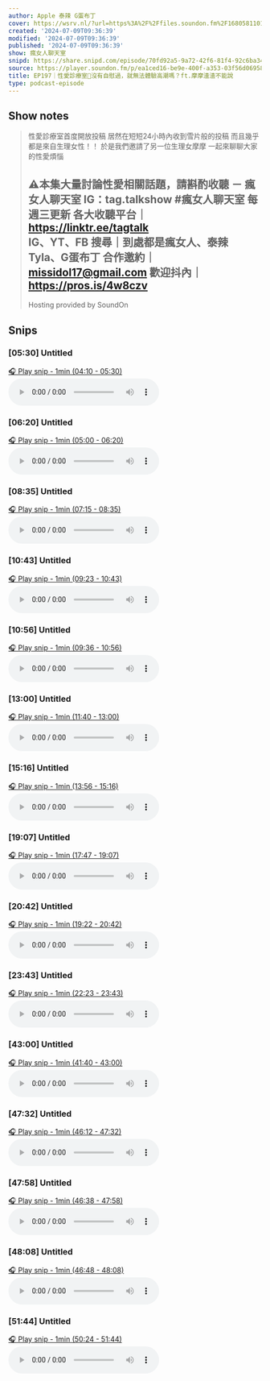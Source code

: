 ```yaml
---
author: Apple 泰辣 G蛋布丁
cover: https://wsrv.nl/?url=https%3A%2F%2Ffiles.soundon.fm%2F1680581101271-a81a0241-430d-4a4c-9bb7-bba7343f05ac.jpeg&w=200&h=200
created: '2024-07-09T09:36:39'
modified: '2024-07-09T09:36:39'
published: '2024-07-09T09:36:39'
show: 瘋女人聊天室
snipd: https://share.snipd.com/episode/70fd92a5-9a72-42f6-81f4-92c6ba34d423
source: https://player.soundon.fm/p/ea1ced16-be9e-400f-a353-03f56d06958b/episodes/aa63f7eb-33db-4930-a3db-e9ac315c0abc
title: EP197｜性愛診療室🔞沒有自慰過，就無法體驗高潮嗎？ft.摩摩渣渣不能說
type: podcast-episode
---
```



## Show notes
> 性愛診療室首度開放投稿 
> 居然在短短24小時內收到雪片般的投稿 
> 而且幾乎都是來自生理女性！！ 
> 於是我們邀請了另一位生理女摩摩 
> 一起來聊聊大家的性愛煩惱 
> 
> ⚠️本集大量討論性愛相關話題，請斟酌收聽 
> － 
> 瘋女人聊天室 IG：tag.talkshow 
> #瘋女人聊天室 每週三更新 
> 各大收聽平台｜ https://linktr.ee/tagtalk  
> IG、YT、FB 搜尋｜到處都是瘋女人、泰辣 Tyla、G蛋布丁 
> 合作邀約｜missidol17@gmail.com 
> 歡迎抖內｜ https://pros.is/4w8czv  
> -- 
> Hosting provided by  SoundOn

## Snips
### [05:30] Untitled
[🎧 Play snip - 1min️ (04:10 - 05:30)](https://share.snipd.com/snip/69ab9e67-f55d-47e3-b8f6-8bb22f787ee8)
<audio controls> <source src="https://track.fstry.me/p/tx2rshhk/rss.soundon.fm/rssf/ea1ced16-be9e-400f-a353-03f56d06958b/feedurl/aa63f7eb-33db-4930-a3db-e9ac315c0abc/rssFileVip.mp3?timestamp=1735488615725#t=04:10,05:30"> </audio>
### [06:20] Untitled
[🎧 Play snip - 1min️ (05:00 - 06:20)](https://share.snipd.com/snip/f2bea235-9ed4-4361-9afc-22ad54c57a5b)
<audio controls> <source src="https://track.fstry.me/p/tx2rshhk/rss.soundon.fm/rssf/ea1ced16-be9e-400f-a353-03f56d06958b/feedurl/aa63f7eb-33db-4930-a3db-e9ac315c0abc/rssFileVip.mp3?timestamp=1735488615725#t=05:00,06:20"> </audio>
### [08:35] Untitled
[🎧 Play snip - 1min️ (07:15 - 08:35)](https://share.snipd.com/snip/ef580d80-6215-4def-a083-e3e374a08395)
<audio controls> <source src="https://track.fstry.me/p/tx2rshhk/rss.soundon.fm/rssf/ea1ced16-be9e-400f-a353-03f56d06958b/feedurl/aa63f7eb-33db-4930-a3db-e9ac315c0abc/rssFileVip.mp3?timestamp=1735488615725#t=07:15,08:35"> </audio>
### [10:43] Untitled
[🎧 Play snip - 1min️ (09:23 - 10:43)](https://share.snipd.com/snip/dc20a155-4006-4231-a073-982925d1dfb5)
<audio controls> <source src="https://track.fstry.me/p/tx2rshhk/rss.soundon.fm/rssf/ea1ced16-be9e-400f-a353-03f56d06958b/feedurl/aa63f7eb-33db-4930-a3db-e9ac315c0abc/rssFileVip.mp3?timestamp=1735488615725#t=09:23,10:43"> </audio>
### [10:56] Untitled
[🎧 Play snip - 1min️ (09:36 - 10:56)](https://share.snipd.com/snip/b614e498-2938-4454-be50-2f778d44f778)
<audio controls> <source src="https://track.fstry.me/p/tx2rshhk/rss.soundon.fm/rssf/ea1ced16-be9e-400f-a353-03f56d06958b/feedurl/aa63f7eb-33db-4930-a3db-e9ac315c0abc/rssFileVip.mp3?timestamp=1735488615725#t=09:36,10:56"> </audio>
### [13:00] Untitled
[🎧 Play snip - 1min️ (11:40 - 13:00)](https://share.snipd.com/snip/98e97898-0722-417e-bbee-7942da37bce3)
<audio controls> <source src="https://track.fstry.me/p/tx2rshhk/rss.soundon.fm/rssf/ea1ced16-be9e-400f-a353-03f56d06958b/feedurl/aa63f7eb-33db-4930-a3db-e9ac315c0abc/rssFileVip.mp3?timestamp=1735488615725#t=11:40,13:00"> </audio>
### [15:16] Untitled
[🎧 Play snip - 1min️ (13:56 - 15:16)](https://share.snipd.com/snip/be6870ed-4760-4135-9405-edbf567f01cf)
<audio controls> <source src="https://track.fstry.me/p/tx2rshhk/rss.soundon.fm/rssf/ea1ced16-be9e-400f-a353-03f56d06958b/feedurl/aa63f7eb-33db-4930-a3db-e9ac315c0abc/rssFileVip.mp3?timestamp=1735488615725#t=13:56,15:16"> </audio>
### [19:07] Untitled
[🎧 Play snip - 1min️ (17:47 - 19:07)](https://share.snipd.com/snip/dd19773e-a6cb-44b7-b594-0f2dd1ce3b4b)
<audio controls> <source src="https://track.fstry.me/p/tx2rshhk/rss.soundon.fm/rssf/ea1ced16-be9e-400f-a353-03f56d06958b/feedurl/aa63f7eb-33db-4930-a3db-e9ac315c0abc/rssFileVip.mp3?timestamp=1735488615725#t=17:47,19:07"> </audio>
### [20:42] Untitled
[🎧 Play snip - 1min️ (19:22 - 20:42)](https://share.snipd.com/snip/ce4128d9-a4cf-400f-a4c1-9062c644481e)
<audio controls> <source src="https://track.fstry.me/p/tx2rshhk/rss.soundon.fm/rssf/ea1ced16-be9e-400f-a353-03f56d06958b/feedurl/aa63f7eb-33db-4930-a3db-e9ac315c0abc/rssFileVip.mp3?timestamp=1735488615725#t=19:22,20:42"> </audio>
### [23:43] Untitled
[🎧 Play snip - 1min️ (22:23 - 23:43)](https://share.snipd.com/snip/eb364017-f37d-460f-acc0-76a587c7874d)
<audio controls> <source src="https://track.fstry.me/p/tx2rshhk/rss.soundon.fm/rssf/ea1ced16-be9e-400f-a353-03f56d06958b/feedurl/aa63f7eb-33db-4930-a3db-e9ac315c0abc/rssFileVip.mp3?timestamp=1735488615725#t=22:23,23:43"> </audio>
### [43:00] Untitled
[🎧 Play snip - 1min️ (41:40 - 43:00)](https://share.snipd.com/snip/4b73b92b-fad0-4603-a46e-a6479ccd34d0)
<audio controls> <source src="https://track.fstry.me/p/tx2rshhk/rss.soundon.fm/rssf/ea1ced16-be9e-400f-a353-03f56d06958b/feedurl/aa63f7eb-33db-4930-a3db-e9ac315c0abc/rssFileVip.mp3?timestamp=1735488615725#t=41:40,43:00"> </audio>
### [47:32] Untitled
[🎧 Play snip - 1min️ (46:12 - 47:32)](https://share.snipd.com/snip/43458f9f-5e1d-49cf-8f91-5a5eea60ebc3)
<audio controls> <source src="https://track.fstry.me/p/tx2rshhk/rss.soundon.fm/rssf/ea1ced16-be9e-400f-a353-03f56d06958b/feedurl/aa63f7eb-33db-4930-a3db-e9ac315c0abc/rssFileVip.mp3?timestamp=1735488615725#t=46:12,47:32"> </audio>
### [47:58] Untitled
[🎧 Play snip - 1min️ (46:38 - 47:58)](https://share.snipd.com/snip/7a975c78-472a-49fd-92a8-2be657b52998)
<audio controls> <source src="https://track.fstry.me/p/tx2rshhk/rss.soundon.fm/rssf/ea1ced16-be9e-400f-a353-03f56d06958b/feedurl/aa63f7eb-33db-4930-a3db-e9ac315c0abc/rssFileVip.mp3?timestamp=1735488615725#t=46:38,47:58"> </audio>
### [48:08] Untitled
[🎧 Play snip - 1min️ (46:48 - 48:08)](https://share.snipd.com/snip/9c51cc20-a00e-474d-bc01-7bd23fa93dfa)
<audio controls> <source src="https://track.fstry.me/p/tx2rshhk/rss.soundon.fm/rssf/ea1ced16-be9e-400f-a353-03f56d06958b/feedurl/aa63f7eb-33db-4930-a3db-e9ac315c0abc/rssFileVip.mp3?timestamp=1735488615725#t=46:48,48:08"> </audio>
### [51:44] Untitled
[🎧 Play snip - 1min️ (50:24 - 51:44)](https://share.snipd.com/snip/25df16dc-f21c-48d6-b512-c6a309f92d31)
<audio controls> <source src="https://track.fstry.me/p/tx2rshhk/rss.soundon.fm/rssf/ea1ced16-be9e-400f-a353-03f56d06958b/feedurl/aa63f7eb-33db-4930-a3db-e9ac315c0abc/rssFileVip.mp3?timestamp=1735488615725#t=50:24,51:44"> </audio>
